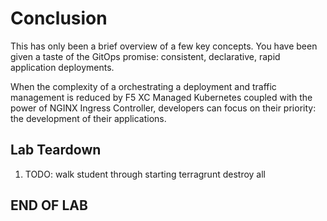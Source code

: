 # Conclusion

This has only been a brief overview of a few key concepts. You have been given a taste of the GitOps promise: consistent, declarative, rapid application deployments.

When the complexity of a orchestrating a deployment and traffic management is reduced by F5 XC Managed Kubernetes coupled with the power of NGINX Ingress Controller, developers can focus on their priority: the development of their applications.

## Lab Teardown

1. TODO: walk student through starting terragrunt destroy all

## END OF LAB
